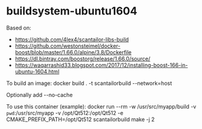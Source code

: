 # buildsystem-ubuntu1604

Based on:
* https://github.com/4lex4/scantailor-libs-build
* https://github.com/westonsteimel/docker-boost/blob/master/1.66.0/alpine/3.8/Dockerfile
* https://dl.bintray.com/boostorg/release/1.66.0/source/
* https://waqarrashid33.blogspot.com/2017/12/installing-boost-166-in-ubuntu-1604.html

To build an image:
 docker build . -t scantailorbuild --network=host

Optionally add --no-cache

To use this container (example):
 docker run --rm -w /usr/src/myapp/build -v `pwd`:/usr/src/myapp -v /opt/Qt512:/opt/Qt512 -e CMAKE_PREFIX_PATH=/opt/Qt512 scantailorbuild make -j 2
